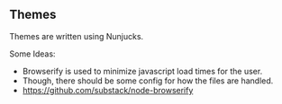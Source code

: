 ## Themes

Themes are written using Nunjucks.

Some Ideas:
- Browserify is used to minimize javascript load times for the user.
- Though, there should be some config for how the files are handled.
- https://github.com/substack/node-browserify
